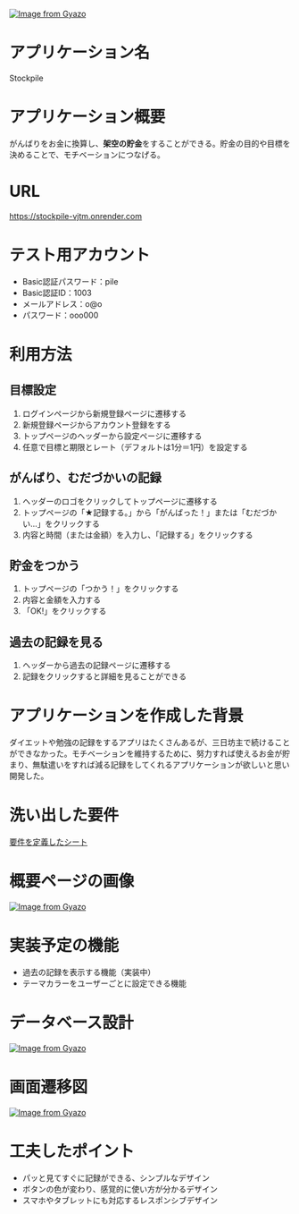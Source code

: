 [![Image from Gyazo](https://i.gyazo.com/c8918fbf817ac3316bd0029e06693505.png)](https://gyazo.com/c8918fbf817ac3316bd0029e06693505)
# アプリケーション名
Stockpile
# アプリケーション概要
がんばりをお金に換算し、**架空の貯金**をすることができる。貯金の目的や目標を決めることで、モチベーションにつなげる。
# URL
https://stockpile-vjtm.onrender.com
# テスト用アカウント
- Basic認証パスワード：pile
- Basic認証ID：1003
- メールアドレス：o@o
- パスワード：ooo000
# 利用方法
## 目標設定
1. ログインページから新規登録ページに遷移する
2. 新規登録ページからアカウント登録をする
3. トップページのヘッダーから設定ページに遷移する
4. 任意で目標と期限とレート（デフォルトは1分＝1円）を設定する
## がんばり、むだづかいの記録
1. ヘッダーのロゴをクリックしてトップページに遷移する
2. トップページの「★記録する。」から「がんばった！」または「むだづかい…」をクリックする
3. 内容と時間（または金額）を入力し、「記録する」をクリックする
## 貯金をつかう
1. トップページの「つかう！」をクリックする
2. 内容と金額を入力する
3. 「OK!」をクリックする
## 過去の記録を見る
1. ヘッダーから過去の記録ページに遷移する
2. 記録をクリックすると詳細を見ることができる
# アプリケーションを作成した背景
ダイエットや勉強の記録をするアプリはたくさんあるが、三日坊主で続けることができなかった。モチベーションを維持するために、努力すれば使えるお金が貯まり、無駄遣いをすれば減る記録をしてくれるアプリケーションが欲しいと思い開発した。
# 洗い出した要件
[要件を定義したシート](https://docs.google.com/spreadsheets/d/1eN8XNE1SpPCY0XBMwlA9Gc9fW0w20qRfr9ufwTI13ew/edit#gid=982722306)
# 概要ページの画像
[![Image from Gyazo](https://i.gyazo.com/6be53af87373ca5c8be45a3297b97a68.png)](https://gyazo.com/6be53af87373ca5c8be45a3297b97a68)
# 実装予定の機能
- 過去の記録を表示する機能（実装中）
- テーマカラーをユーザーごとに設定できる機能
# データベース設計
[![Image from Gyazo](https://i.gyazo.com/13463a124e5b1df6d27329c32023f2b1.png)](https://gyazo.com/13463a124e5b1df6d27329c32023f2b1)
# 画面遷移図
[![Image from Gyazo](https://i.gyazo.com/e7a35d06b0a9fc61ef1005a63ab1041f.png)](https://gyazo.com/e7a35d06b0a9fc61ef1005a63ab1041f)
# 工夫したポイント
- パッと見てすぐに記録ができる、シンプルなデザイン
- ボタンの色が変わり、感覚的に使い方が分かるデザイン
- スマホやタブレットにも対応するレスポンシブデザイン